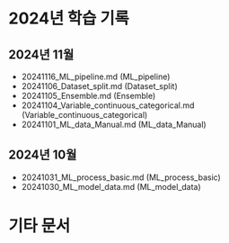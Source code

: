 # 2024년 학습 기록

## 2024년 11월

- 20241116_ML_pipeline.md (ML_pipeline)
- 20241106_Dataset_split.md (Dataset_split)
- 20241105_Ensemble.md (Ensemble)
- 20241104_Variable_continuous_categorical.md (Variable_continuous_categorical)
- 20241101_ML_data_Manual.md (ML_data_Manual)

## 2024년 10월

- 20241031_ML_process_basic.md (ML_process_basic)
- 20241030_ML_model_data.md (ML_model_data)

# 기타 문서

